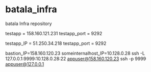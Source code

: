 # batala_infra
batala Infra repository

testapp = 158.160.121.231
testapp_port = 9292

testapp_IP = 51.250.34.218
testapp_port = 9292

bastion_IP=158.160.120.23
someinternalhost_IP=10.128.0.28
ssh  -L  127.0.0.1:9999:10.128.0.28:22  appuser@158.160.120.23
ssh  -p 9999 appuser@127.0.0.1


